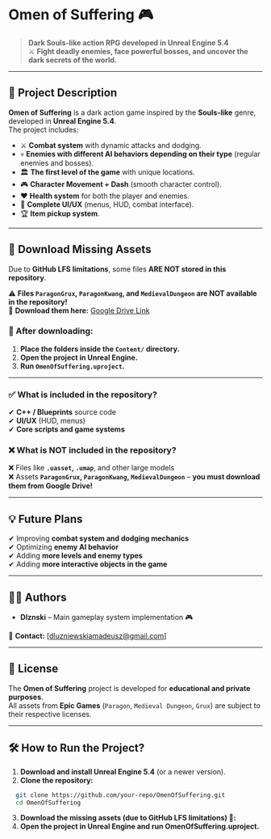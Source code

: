 # Omen of Suffering 🎮

> **Dark Souls-like action RPG developed in Unreal Engine 5.4**  
> ⚔️ **Fight deadly enemies, face powerful bosses, and uncover the dark secrets of the world.**  

---

## 📌 Project Description
**Omen of Suffering** is a dark action game inspired by the **Souls-like** genre, developed in **Unreal Engine 5.4**.  
The project includes:
- ⚔️ **Combat system** with dynamic attacks and dodging.  
- 💀 **Enemies with different AI behaviors depending on their type** (regular enemies and bosses).  
- 🏛️ **The first level of the game** with unique locations.  
- 🎮 **Character Movement + Dash** (smooth character control).  
- ❤️ **Health system** for both the player and enemies.  
- 🎨 **Complete UI/UX** (menus, HUD, combat interface).  
- 🏆 **Item pickup system**.  

---

## 📂 Download Missing Assets

Due to **GitHub LFS limitations**, some files **ARE NOT stored in this repository**.

⚠️ **Files `ParagonGrux`, `ParagonKwang`, and `MedievalDungeon` are NOT available in the repository!**  
🔗 **Download them here:** [Google Drive Link](https://drive.google.com/drive/folders/1aF5S5k0ruWp2Rh2VVNEYwcoXmHzWYT8b?usp=sharing)  

### 🔹 After downloading:
1. **Place the folders inside the `Content/` directory.**  
2. **Open the project in Unreal Engine.**  
3. **Run `OmenOfSuffering.uproject`.**  

---

### ✅ **What is included in the repository?**
✔ **C++ / Blueprints** source code  
✔ **UI/UX** (HUD, menus)  
✔ **Core scripts and game systems**  

### ❌ **What is NOT included in the repository?**
❌ Files like **`.uasset`, `.umap`**, and other large models  
❌ Assets **`ParagonGrux`, `ParagonKwang`, `MedievalDungeon`** – **you must download them from Google Drive!**  

---

## 💡 Future Plans
✔ Improving **combat system and dodging mechanics**  
✔ Optimizing **enemy AI behavior**  
✔ Adding **more levels and enemy types**  
✔ Adding **more interactive objects in the game**  

---

## 👨‍💻 Authors
- **Dlznski** – Main gameplay system implementation 🎮  

🔗 **Contact:** [dluzniewskiamadeusz@gmail.com]  

---

## 📜 License
The **Omen of Suffering** project is developed for **educational and private purposes**.  
All assets from **Epic Games** (`Paragon`, `Medieval Dungeon`, `Grux`) are subject to their respective licenses.

---

## 🛠️ How to Run the Project?  
1. **Download and install Unreal Engine 5.4** (or a newer version).  
2. **Clone the repository:**    
 ```bash
   git clone https://github.com/your-repo/OmenOfSuffering.git
   cd OmenOfSuffering
```  
3. **Download the missing assets (due to GitHub LFS limitations) 📂:**  
4. **Open the project in Unreal Engine and run OmenOfSuffering.uproject.**